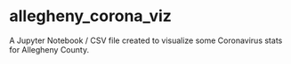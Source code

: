 # allegheny_corona_viz
A Jupyter Notebook / CSV file created to visualize some Coronavirus stats for Allegheny County.
